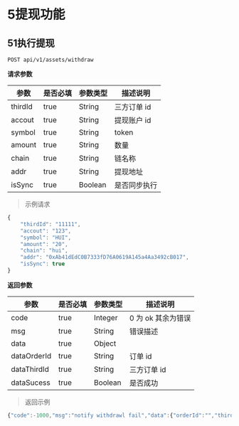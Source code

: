 # 5提现功能

## 51执行提现

`POST api/v1/assets/withdraw`

**请求参数**

| **参数** | **是否必填** | **参数类型** | **描述说明** |
| -------- | ------------ | ------------ | ------------ |
| thirdId  | true         | String       | 三方订单 id  |
| accout   | true         | String       | 提现账户 id  |
| symbol   | true         | String       | token        |
| amount   | true         | String       | 数量         |
| chain    | true         | String       | 链名称       |
| addr     | true         | String       | 提现地址     |
| isSync   | true         | Boolean      | 是否同步执行 |

> 示例请求

```javascript
{
    "thirdId": "11111",
    "accout": "123",
    "symbol": "HUI",
    "amount": "20",
    "chain": "hui",
    "addr": "0xAb41dEdC0B7333fD76A0619A145a4Aa3492cB017",
    "isSync": true
}
```

**返回参数**

| **参数**    | **是否必填** | **参数类型** | **描述说明**       |
| ----------- | ------------ | ------------ | ------------------ |
| code        | true         | Integer      | 0 为 ok 其余为错误 |
| msg         | true         | String       | 错误描述           |
| data        | true         | Object       |                    |
| dataOrderId | true         | String       | 订单 id            |
| dataThirdId | true         | String       | 三方订单 id        |
| dataSucess  | true         | Boolean      | 是否成功           |

> 返回示例

```javascript
{"code":-1000,"msg":"notify withdrawl fail","data":{"orderId":"","thirdId":"11111","sucess":false}}
```
